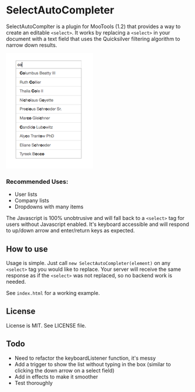 # SelectAutoCompleter

SelectAutoComplter is a plugin for MooTools (1.2) that provides a way to create an editable `<select>`.  It works by replacing a `<select>` in your document with a text field that uses the Quicksilver filtering algorithm to narrow down results.

![Example Image](example_image.png)

### Recommended Uses:

* User lists
* Company lists
* Dropdowns with many items

The Javascript is 100% unobtrusive and will fall back to a `<select>` tag for users without Javascript enabled. It's keyboard accessible and will respond to up/down arrow and enter/return keys as expected.

## How to use

Usage is simple. Just call `new SelectAutoCompleter(element)` on any `<select>` tag you would like to replace.  Your server will receive the same response as if the `<select>` was not replaced, so no backend work is needed.

See `index.html` for a working example.

## License

License is MIT. See LICENSE file.

## Todo

* Need to refactor the keyboardListener function, it's messy
* Add a trigger to show the list without typing in the box (similar to clicking the down arrow on a select field)
* Add in effects to make it smoother
* Test thoroughly